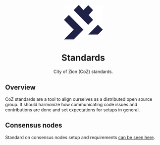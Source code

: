 <p align="center">
  <img
    src="https://raw.githubusercontent.com/CityOfZion/visual-identity/develop/_CoZ%20Branding/_Logo/_Logo%20icon/_PNG%20200x178px/CoZ_Icon_DARKBLUE_200x178px.png"
    width="125px;">
</p>

<h1 align="center">Standards</h1>

<p align="center">
  City of Zion (CoZ) standards.
</p>

## Overview

CoZ standards are a tool to align ourselves as a distributed open source group. It should harmonize how communicating code issues and contributions are done and set expectations for setups in general.

## Consensus nodes

Standard on consensus nodes setup and requirements [can be seen here](nodes.md).
